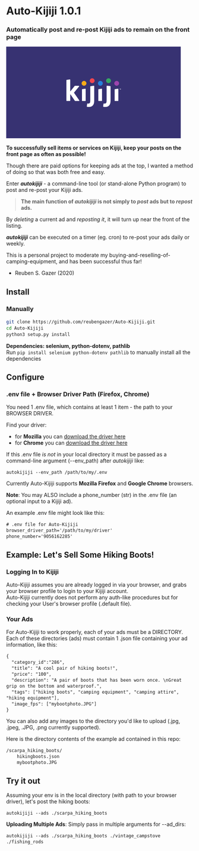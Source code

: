 # Auto-Kijiji 1.0.1

### Automatically post and re-post Kijiji ads to remain on the front page
![kijijilogo](autokijiji.jpg)

**To successfully sell items or services on Kijiji, keep your posts on the front page as often as possible!**  
  
Though there are paid options for keeping ads at the top, I wanted a method of doing so that was both free and easy.

Enter **_autokijiji_** - a command-line tool (or stand-alone Python program) to post and re-post your Kijiji ads.

> **The main function of _autokijiji_ is not simply to _post_ ads but to _repost_ ads.**

By _deleting_ a current ad and _reposting it_, it will turn up near the front of the listing.

**_autokijiji_** can be executed on a timer (eg. cron) to re-post your ads daily or weekly.  

This is a personal project to moderate my buying-and-reselling-of-camping-equipment, and has been successful thus far!

- Reuben S. Gazer (2020)

## Install
### Manually
   ```bash
   git clone https://github.com/reubengazer/Auto-Kijiji.git
   cd Auto-Kijiji
   python3 setup.py install
   ```
**Dependencies: selenium, python-dotenv, pathlib**  
Run `pip install selenium python-dotenv pathlib` to manually install all the dependencies

## Configure

### .env file + Browser Driver Path (Firefox, Chrome)  

You need 1 .env file, which contains at least 1 item - the path to your BROWSER DRIVER.  

Find your driver:
- for **Mozilla** you can [download the driver here](https://github.com/mozilla/geckodriver/releases) 
- for **Chrome** you can [download the driver here](https://chromedriver.chromium.org/downloads) 

If this .env file *is not* in your local directory it must be passed as a command-line argument (--env_path) after *autokijiji* like:

```
autokijiji --env_path /path/to/my/.env
```
  
Currently Auto-Kijiji supports **Mozilla Firefox** and **Google Chrome** browsers. 
   
**Note**: You may ALSO include a phone_number (str) in the .env file (an optional input to a Kijiji ad).

An example .env file might look like this:

```
# .env file for Auto-Kijiji
browser_driver_path='/path/to/my/driver'
phone_number='9056162285'
```

## Example: Let's Sell Some Hiking Boots!

### Logging In to Kijiji
Auto-Kijiji assumes you are already logged in via your browser, and grabs your browser profile to login to your Kijiji account.   
Auto-Kijiji currently does not perform any auth-like procedures but for checking your User's browser profile (.default file).

### Your Ads
For Auto-Kijiji to work properly, each of your ads must be a DIRECTORY.
Each of these directories (ads) must contain 1 .json file containing your ad information, like this:  

```
{
  "category_id":"286",
  "title": "A cool pair of hiking boots!",
  "price": "100",
  "description": "A pair of boots that has been worn once. \nGreat grip on the bottom and waterproof.",
  "tags": ["hiking boots", "camping equipment", "camping attire", "hiking equipment"],
  "image_fps": ["mybootphoto.JPG"]
}
```
You can also add any images to the directory you'd like to upload (.jpg, .jpeg, .JPG, .png currently supported).  

Here is the directory contents of the example ad contained in this repo:
```
/scarpa_hiking_boots/
    hikingboots.json
    mybootphoto.JPG
```       

## Try it out
Assuming your env is in the local directory (with path to your browser driver), let's post the hiking boots:  

```
autokijiji --ads ./scarpa_hiking_boots 
```

**Uploading Multiple Ads**: Simply pass in multiple arguments for --ad_dirs:

```
autokijiji --ads ./scarpa_hiking_boots ./vintage_campstove ./fishing_rods
```